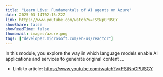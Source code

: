 ```yaml
---
title: "Learn Live: Fundamentals of AI agents on Azure"
date: 2025-03-14T02:15:22Z
link: https://www.youtube.com/watch?v=FStNpGPUSGY
showShare: false
showReadTime: false
thumbnail: images/azure.png
tags: ["developer.microsoft.com/en-us/reactor"]
---
```

In this module, you explore the way in which language models enable AI applications and services to generate original content ...

- Link to article: https://www.youtube.com/watch?v=FStNpGPUSGY